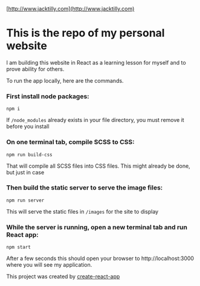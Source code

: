 [http://www.jacktilly.com](http://www.jacktilly.com)

# This is the repo of my personal website

I am building this website in React as a learning lesson for myself and to prove ability for others.


To run the app locally, here are the commands.

### First install node packages:

```
npm i
```
If `/node_modules` already exists in your file directory, you must remove it before you install


### On one terminal tab, compile SCSS to CSS:

```
npm run build-css
```

That will compile all SCSS files into CSS files. This might already be done, but just in case

### Then build the static server to serve the image files:

```
npm run server
```

This will serve the static files in `/images` for the site to display

### While the server is running, open a new terminal tab and run React app:
```
npm start
```

After a few seconds this should open your browser to http://localhost:3000 where you will see my application.


This project was created by [create-react-app](https://github.com/facebook/create-react-app)
